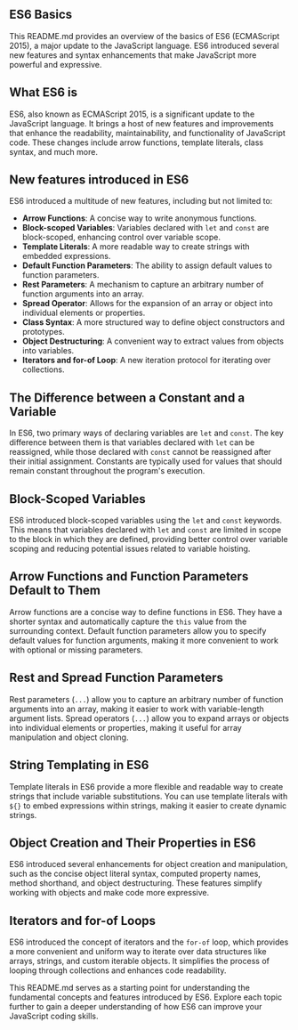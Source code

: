 ## ES6 Basics

This README.md provides an overview of the basics of ES6 (ECMAScript 2015), a major update to the JavaScript language. ES6 introduced several new features and syntax enhancements that make JavaScript more powerful and expressive.

## What ES6 is

ES6, also known as ECMAScript 2015, is a significant update to the JavaScript language. It brings a host of new features and improvements that enhance the readability, maintainability, and functionality of JavaScript code. These changes include arrow functions, template literals, class syntax, and much more.

## New features introduced in ES6

ES6 introduced a multitude of new features, including but not limited to:

- **Arrow Functions**: A concise way to write anonymous functions.
- **Block-scoped Variables**: Variables declared with `let` and `const` are block-scoped, enhancing control over variable scope.
- **Template Literals**: A more readable way to create strings with embedded expressions.
- **Default Function Parameters**: The ability to assign default values to function parameters.
- **Rest Parameters**: A mechanism to capture an arbitrary number of function arguments into an array.
- **Spread Operator**: Allows for the expansion of an array or object into individual elements or properties.
- **Class Syntax**: A more structured way to define object constructors and prototypes.
- **Object Destructuring**: A convenient way to extract values from objects into variables.
- **Iterators and for-of Loop**: A new iteration protocol for iterating over collections.

## The Difference between a Constant and a Variable

In ES6, two primary ways of declaring variables are `let` and `const`. The key difference between them is that variables declared with `let` can be reassigned, while those declared with `const` cannot be reassigned after their initial assignment. Constants are typically used for values that should remain constant throughout the program's execution.

## Block-Scoped Variables

ES6 introduced block-scoped variables using the `let` and `const` keywords. This means that variables declared with `let` and `const` are limited in scope to the block in which they are defined, providing better control over variable scoping and reducing potential issues related to variable hoisting.

## Arrow Functions and Function Parameters Default to Them

Arrow functions are a concise way to define functions in ES6. They have a shorter syntax and automatically capture the `this` value from the surrounding context. Default function parameters allow you to specify default values for function arguments, making it more convenient to work with optional or missing parameters.

## Rest and Spread Function Parameters

Rest parameters (`...`) allow you to capture an arbitrary number of function arguments into an array, making it easier to work with variable-length argument lists. Spread operators (`...`) allow you to expand arrays or objects into individual elements or properties, making it useful for array manipulation and object cloning.

## String Templating in ES6

Template literals in ES6 provide a more flexible and readable way to create strings that include variable substitutions. You can use template literals with `${}` to embed expressions within strings, making it easier to create dynamic strings.

## Object Creation and Their Properties in ES6

ES6 introduced several enhancements for object creation and manipulation, such as the concise object literal syntax, computed property names, method shorthand, and object destructuring. These features simplify working with objects and make code more expressive.

## Iterators and for-of Loops

ES6 introduced the concept of iterators and the `for-of` loop, which provides a more convenient and uniform way to iterate over data structures like arrays, strings, and custom iterable objects. It simplifies the process of looping through collections and enhances code readability.

This README.md serves as a starting point for understanding the fundamental concepts and features introduced by ES6. Explore each topic further to gain a deeper understanding of how ES6 can improve your JavaScript coding skills.



